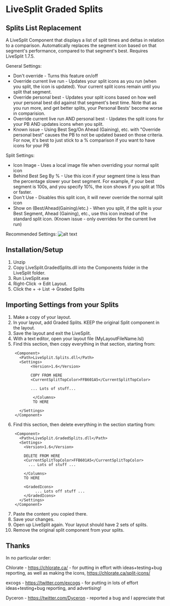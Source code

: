 # LiveSplit Graded Splits
## Splits List Replacement

A LiveSplit Component that displays a list of split times and deltas in relation to a comparison. 
Automatically replaces the segment icon based on that segment's performance, compared to that segment's best. 
Requires LiveSplit 1.7.5.

General Settings:
* Don't override - Turns this feature on/off
* Override current live run - Updates your split icons as you run (when you split, the icon is updated). Your current split icons remain until you split that segment.
* Override personal best - Updates your split icons based on how well your personal best did against that segment's best time. Note that as you run more, and get better splits, your Personal Bests' become worse in comparision.
* Override current live run AND personal best - Updates the split icons for your PB AND updates icons when you split.
* Known issue - Using Best Seg/On Ahead (Gaining), etc. with "Override personal best" causes the PB to not be updated based on those criteria. For now, it's best to just stick to a % comparison if you want to have icons for your PB


Split Settings:
* Icon Image - Uses a local image file when overriding your normal split icon
* Behind Best Seg By % - Use this icon if your segment time is less than the percentage slower your best segment. For example, if your best segment is 100s, and you specify 10%, the icon shows if you split at 110s or faster. 
* Don't Use - Disables this split icon, it will never override the normal split icon
* Show on (Best/Ahead(Gaining)/etc.) - When you split, if the split is your Best Segment, Ahead (Gaining), etc., use this icon instead of the standard split icon. (Known issue - only overrides for the current live run)

Recommended Settings:
![alt text](https://i.imgur.com/qiJaYDp.png)

## Installation/Setup

1. Unzip
2. Copy LiveSplit.GradedSplits.dll into the Components folder in the LiveSplit folder. 
3. Run LiveSplit.exe
4. Right-Click -> Edit Layout.
5. Click the + -> List -> Graded Splits

## Importing Settings from your Splits

1. Make a copy of your layout.
2. In your layout, add Graded Splits. KEEP the original Split component in the layout. 
3. Save the layout and exit the LiveSplit.
4. With a text editor, open your layout file (MyLayoutFileName.lsl)
5. Find this section, then copy everything in that section, starting from:
```
    <Component>
      <Path>LiveSplit.Splits.dll</Path>
      <Settings>
           <Version>1.6</Version>
           
           COPY FROM HERE
           <CurrentSplitTopColor>FFB601A5</CurrentSplitTopColor>
           
           ... Lots of stuff...
           
            </Columns>
            TO HERE
            
      </Settings>
    </Component>
```

6. Find this section, then delete everything in the section starting from:
```
    <Component>
      <Path>LiveSplit.GradedSplits.dll</Path>
      <Settings>
        <Version>1.6</Version>
        
        DELETE FROM HERE
        <CurrentSplitTopColor>FFB601A5</CurrentSplitTopColor>
          ... Lots of stuff ...
          
        </Columns>
        TO HERE
        
        <GradedIcons>
             ... Lots off stuff ...
        </GradedIcons>
      </Settings>
    </Component>
```
7. Paste the content you copied there. 
8. Save your changes. 
9. Open up LiveSplit again. Your layout should have 2 sets of splits. 
10. Remove the original split component from your splits.

## Thanks
In no particular order:

Chlorate - https://chlorate.ca/ - for putting in effort with ideas+testing+bug reporting, as well as making the icons, https://chlorate.ca/split-icons/

excogs - https://twitter.com/excogs - for putting in lots of effort ideas+testing+bug reporting, and advertising!

Dyceron - https://twitter.com/Dyceron - reported a bug and I appreciate that

